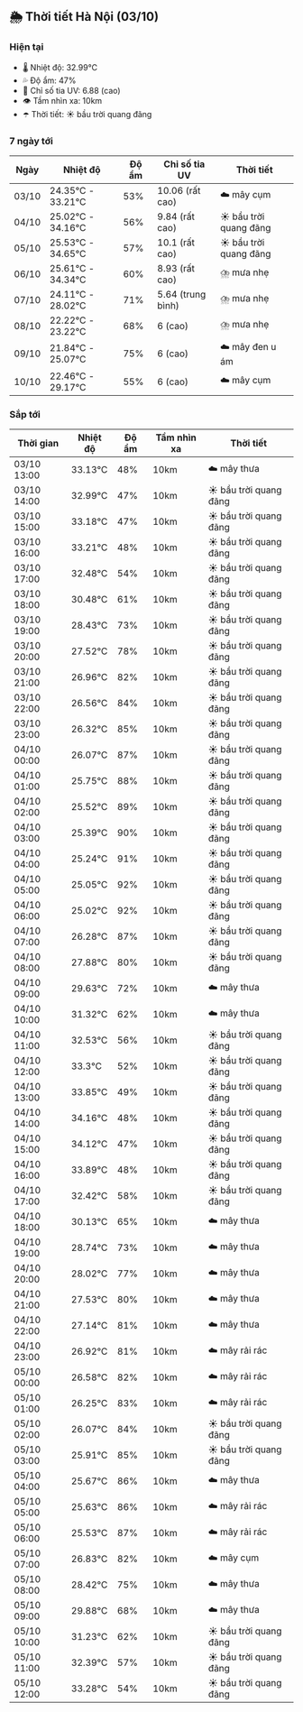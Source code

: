 ## 🌦️ Thời tiết Hà Nội (03/10)

### Hiện tại

- 🌡️ Nhiệt độ: 32.99℃
- 💦 Độ ẩm: 47%
- 🌟 Chỉ số tia UV: 6.88 (cao)
- 👁️ Tầm nhìn xa: 10km
- ☂️ Thời tiết: ☀️ bầu trời quang đãng

### 7 ngày tới

| Ngày | Nhiệt độ | Độ ẩm | Chỉ số tia UV | Thời tiết |
| --- | --- | --- | --- | --- |
| 03/10 | 24.35℃ - 33.21℃ | 53% | 10.06 (rất cao) | ☁️ mây cụm |
| 04/10 | 25.02℃ - 34.16℃ | 56% | 9.84 (rất cao) | ☀️ bầu trời quang đãng |
| 05/10 | 25.53℃ - 34.65℃ | 57% | 10.1 (rất cao) | ☀️ bầu trời quang đãng |
| 06/10 | 25.61℃ - 34.34℃ | 60% | 8.93 (rất cao) | ⛈️ mưa nhẹ |
| 07/10 | 24.11℃ - 28.02℃ | 71% | 5.64 (trung bình) | ⛈️ mưa nhẹ |
| 08/10 | 22.22℃ - 23.22℃ | 68% | 6 (cao) | ⛈️ mưa nhẹ |
| 09/10 | 21.84℃ - 25.07℃ | 75% | 6 (cao) | ☁️ mây đen u ám |
| 10/10 | 22.46℃ - 29.17℃ | 55% | 6 (cao) | ☁️ mây cụm |

### Sắp tới

| Thời gian | Nhiệt độ | Độ ẩm | Tầm nhìn xa | Thời tiết |
| --- | --- | --- | --- | --- |
| 03/10 13:00 | 33.13℃ | 48% | 10km | ☁️ mây thưa |
| 03/10 14:00 | 32.99℃ | 47% | 10km | ☀️ bầu trời quang đãng |
| 03/10 15:00 | 33.18℃ | 47% | 10km | ☀️ bầu trời quang đãng |
| 03/10 16:00 | 33.21℃ | 48% | 10km | ☀️ bầu trời quang đãng |
| 03/10 17:00 | 32.48℃ | 54% | 10km | ☀️ bầu trời quang đãng |
| 03/10 18:00 | 30.48℃ | 61% | 10km | ☀️ bầu trời quang đãng |
| 03/10 19:00 | 28.43℃ | 73% | 10km | ☀️ bầu trời quang đãng |
| 03/10 20:00 | 27.52℃ | 78% | 10km | ☀️ bầu trời quang đãng |
| 03/10 21:00 | 26.96℃ | 82% | 10km | ☀️ bầu trời quang đãng |
| 03/10 22:00 | 26.56℃ | 84% | 10km | ☀️ bầu trời quang đãng |
| 03/10 23:00 | 26.32℃ | 85% | 10km | ☀️ bầu trời quang đãng |
| 04/10 00:00 | 26.07℃ | 87% | 10km | ☀️ bầu trời quang đãng |
| 04/10 01:00 | 25.75℃ | 88% | 10km | ☀️ bầu trời quang đãng |
| 04/10 02:00 | 25.52℃ | 89% | 10km | ☀️ bầu trời quang đãng |
| 04/10 03:00 | 25.39℃ | 90% | 10km | ☀️ bầu trời quang đãng |
| 04/10 04:00 | 25.24℃ | 91% | 10km | ☀️ bầu trời quang đãng |
| 04/10 05:00 | 25.05℃ | 92% | 10km | ☀️ bầu trời quang đãng |
| 04/10 06:00 | 25.02℃ | 92% | 10km | ☀️ bầu trời quang đãng |
| 04/10 07:00 | 26.28℃ | 87% | 10km | ☀️ bầu trời quang đãng |
| 04/10 08:00 | 27.88℃ | 80% | 10km | ☀️ bầu trời quang đãng |
| 04/10 09:00 | 29.63℃ | 72% | 10km | ☁️ mây thưa |
| 04/10 10:00 | 31.32℃ | 62% | 10km | ☁️ mây thưa |
| 04/10 11:00 | 32.53℃ | 56% | 10km | ☀️ bầu trời quang đãng |
| 04/10 12:00 | 33.3℃ | 52% | 10km | ☀️ bầu trời quang đãng |
| 04/10 13:00 | 33.85℃ | 49% | 10km | ☀️ bầu trời quang đãng |
| 04/10 14:00 | 34.16℃ | 48% | 10km | ☀️ bầu trời quang đãng |
| 04/10 15:00 | 34.12℃ | 47% | 10km | ☀️ bầu trời quang đãng |
| 04/10 16:00 | 33.89℃ | 48% | 10km | ☀️ bầu trời quang đãng |
| 04/10 17:00 | 32.42℃ | 58% | 10km | ☀️ bầu trời quang đãng |
| 04/10 18:00 | 30.13℃ | 65% | 10km | ☁️ mây thưa |
| 04/10 19:00 | 28.74℃ | 73% | 10km | ☁️ mây thưa |
| 04/10 20:00 | 28.02℃ | 77% | 10km | ☁️ mây thưa |
| 04/10 21:00 | 27.53℃ | 80% | 10km | ☁️ mây thưa |
| 04/10 22:00 | 27.14℃ | 81% | 10km | ☁️ mây thưa |
| 04/10 23:00 | 26.92℃ | 81% | 10km | ☁️ mây rải rác |
| 05/10 00:00 | 26.58℃ | 82% | 10km | ☁️ mây rải rác |
| 05/10 01:00 | 26.25℃ | 83% | 10km | ☁️ mây rải rác |
| 05/10 02:00 | 26.07℃ | 84% | 10km | ☀️ bầu trời quang đãng |
| 05/10 03:00 | 25.91℃ | 85% | 10km | ☀️ bầu trời quang đãng |
| 05/10 04:00 | 25.67℃ | 86% | 10km | ☁️ mây thưa |
| 05/10 05:00 | 25.63℃ | 86% | 10km | ☁️ mây rải rác |
| 05/10 06:00 | 25.53℃ | 87% | 10km | ☁️ mây rải rác |
| 05/10 07:00 | 26.83℃ | 82% | 10km | ☁️ mây cụm |
| 05/10 08:00 | 28.42℃ | 75% | 10km | ☁️ mây thưa |
| 05/10 09:00 | 29.88℃ | 68% | 10km | ☁️ mây thưa |
| 05/10 10:00 | 31.23℃ | 62% | 10km | ☀️ bầu trời quang đãng |
| 05/10 11:00 | 32.39℃ | 57% | 10km | ☀️ bầu trời quang đãng |
| 05/10 12:00 | 33.28℃ | 54% | 10km | ☀️ bầu trời quang đãng |
